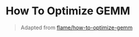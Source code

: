 # How To Optimize GEMM

> Adapted from [flame/how-to-optimize-gemm](https://github.com/flame/how-to-optimize-gemm)